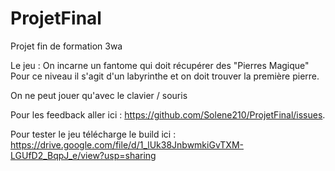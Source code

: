 # ProjetFinal
 Projet fin de formation 3wa
 
 Le jeu : 
 On incarne un fantome qui doit récupérer des "Pierres Magique"
 Pour ce niveau il s'agit d'un labyrinthe et on doit trouver la première pierre.
 
 On ne peut jouer qu'avec le clavier / souris
 
 Pour les feedback aller ici : https://github.com/Solene210/ProjetFinal/issues.
 
Pour tester le jeu télécharge le build ici : https://drive.google.com/file/d/1_lUk38JnbwmkiGvTXM-LGUfD2_BqpJ_e/view?usp=sharing
